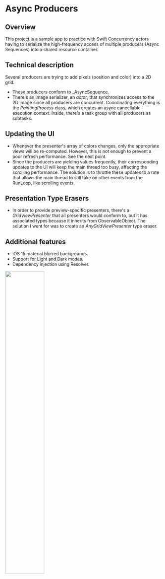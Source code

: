 # Async Producers

##  Overview

This project is a sample app to practice with Swift Concurrency actors having to serialize the high-frequency access of multiple producers (Async Sequences) into a shared resource container.

## Technical description 
Several producers are trying to add pixels (position and color) into a 2D grid.
- These producers conform to _AsyncSequence. 
- There's an image serializer, an _actor_, that synchronizes access to the 2D image since all producers are concurrent.
Coordinating everything is the _PaintingProcess_ class, which creates an async cancellable execution context. Inside, there's a task group with all producers as subtasks.

## Updating the UI
- Whenever the presenter's array of colors changes, only the appropriate views will be re-computed. However, this is not enough to prevent a poor refresh performance. See the next point.
- Since the producers are yielding values frequently, their corresponding updates to the UI will keep the main thread too busy, affecting the scrolling performance. The solution is to throttle these updates to a rate that allows the main thread to still take on other events from the RunLoop, like scrolling events.

## Presentation Type Erasers
- In order to provide preview-specific presenters, there's a _GridViewPresenter_ that all presenters would conform to, but it has associated types because it inherits from ObservableObject. The solution I went for was to create an _AnyGridViewPresenter_ type eraser. 

## Additional features
- iOS 15 material blurred backgrounds.
- Support for Light and Dark modes.
- Dependency injection using Resolver.

<img src="https://user-images.githubusercontent.com/199423/171458355-cbf59bad-1f9e-42af-b7f5-3eeb23948f22.gif" width="50%">

